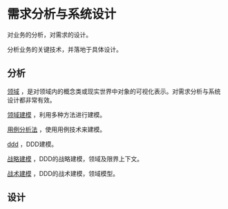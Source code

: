 # 需求分析与系统设计

对业务的分析，对需求的设计。

分析业务的关键技术，并落地于具体设计。

## 分析

 [领域](domain/domain_concept.md) ，是对领域内的概念类或现实世界中对象的可视化表示。对需求分析与系统设计都非常有效。

 [领域建模](domain/ddd_modeling.md) ，利用多种方法进行建模。

 [用例分析法](domain/domain_user_case.md) ，使用用例技术来建模。

 [ddd](domain/ddd.md) ，DDD建模。

 [战略建模](domain\ddd_context_domain.md) ，DDD的战略建模，领域及限界上下文。

 [战术建模](domain\ddd_domain_model.md) ，DDD的战术建模，领域模型。

## 设计





